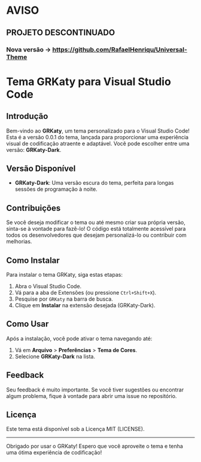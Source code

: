 # AVISO

## PROJETO DESCONTINUADO
### Nova versão -> https://github.com/RafaelHenriqu/Universal-Theme


# Tema GRKaty para Visual Studio Code

## Introdução

Bem-vindo ao **GRKaty**, um tema personalizado para o Visual Studio Code! Esta é a versão 0.0.1 do tema, lançada para proporcionar uma experiência visual de codificação atraente e adaptável. Você pode escolher entre uma versão: **GRKaty-Dark**.

## Versão Disponível

- **GRKaty-Dark**: Uma versão escura do tema, perfeita para longas sessões de programação à noite.

## Contribuições

Se você deseja modificar o tema ou até mesmo criar sua própria versão, sinta-se à vontade para fazê-lo! O código está totalmente acessível para todos os desenvolvedores que desejam personalizá-lo ou contribuir com melhorias.

## Como Instalar

Para instalar o tema GRKaty, siga estas etapas:

1. Abra o Visual Studio Code.
2. Vá para a aba de Extensões (ou pressione `Ctrl+Shift+X`).
3. Pesquise por `GRKaty` na barra de busca.
4. Clique em **Instalar** na extensão desejada (GRKaty-Dark).

## Como Usar

Após a instalação, você pode ativar o tema navegando até:

1. Vá em **Arquivo** > **Preferências** > **Tema de Cores**.
2. Selecione **GRKaty-Dark** na lista.

## Feedback

Seu feedback é muito importante. Se você tiver sugestões ou encontrar algum problema, fique à vontade para abrir uma issue no repositório.

## Licença

Este tema está disponível sob a Licença MIT (LICENSE).

---

Obrigado por usar o GRKaty! Espero que você aproveite o tema e tenha uma ótima experiência de codificação!
